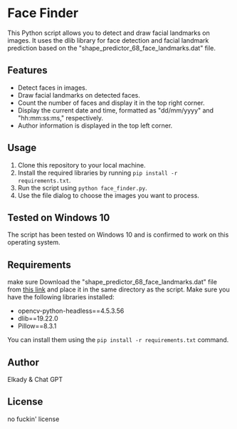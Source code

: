 # Face Finder

This Python script allows you to detect and draw facial landmarks on images. It uses the dlib library for face detection and facial landmark prediction based on the "shape_predictor_68_face_landmarks.dat" file.

## Features

- Detect faces in images.
- Draw facial landmarks on detected faces.
- Count the number of faces and display it in the top right corner.
- Display the current date and time, formatted as "dd/mm/yyyy" and "hh:mm:ss:ms," respectively.
- Author information is displayed in the top left corner.

## Usage

1. Clone this repository to your local machine.
2. Install the required libraries by running `pip install -r requirements.txt`.
3. Run the script using `python face_finder.py`.
4. Use the file dialog to choose the images you want to process.

## Tested on Windows 10

The script has been tested on Windows 10 and is confirmed to work on this operating system.

## Requirements

make sure Download the "shape_predictor_68_face_landmarks.dat" file from [this link](https://github.com/italojs/facial-landmarks-recognition/raw/master/shape_predictor_68_face_landmarks.dat) and place it in the same directory as the script.
Make sure you have the following libraries installed:

- opencv-python-headless==4.5.3.56
- dlib==19.22.0
- Pillow==8.3.1

You can install them using the `pip install -r requirements.txt` command.

## Author

Elkady & Chat GPT

## License

no fuckin' license
